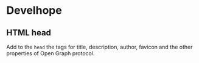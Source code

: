 # Develhope
## HTML head 

Add to the `head` the tags for title, description, author, favicon and the other properties of Open Graph protocol.
